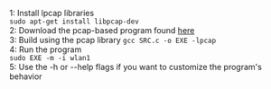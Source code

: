 1: Install lpcap libraries  
`sudo apt-get install libpcap-dev`  
2: Download the pcap-based program found [here](https://github.com/CourseReps/ECEN489-Spring2015/blob/master/Project1/Team2/PromiscuousBox/8.wireless_mac_sniffing.c)  
3: Build using the pcap library 
`gcc SRC.c -o EXE -lpcap`  
4: Run the program  
`sudo EXE -m -i wlan1`  
5: Use the -h or --help flags if you want to customize the program's behavior
